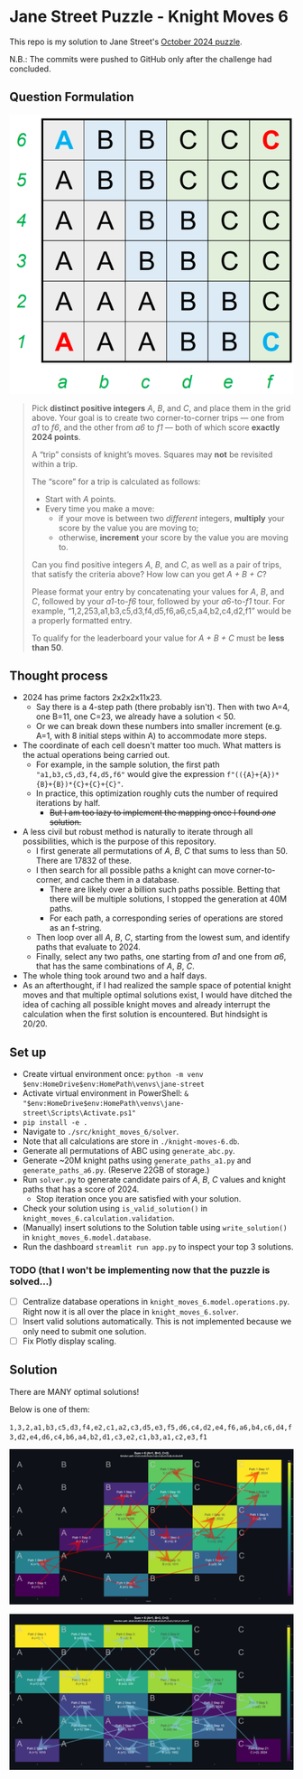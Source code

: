 # Jane Street Puzzle - Knight Moves 6

This repo is my solution to Jane Street's [October 2024 puzzle](https://www.janestreet.com/puzzles/archive/).

N.B.: The commits were pushed to GitHub only after the challenge had concluded.

## Question Formulation

![Puzzle grid](images/october-2024.png)

> Pick **distinct positive integers** _A_, _B_, and _C_, and place them in the grid above.
> Your goal is to create two corner-to-corner trips — one from _a1_ to _f6_, and the other from _a6_ to _f1_ — both of which score **exactly 2024 points**.
>
> A “trip” consists of knight’s moves.
> Squares may **not** be revisited within a trip.
>
> The “score” for a trip is calculated as follows:
>
> - Start with _A_ points.
> - Every time you make a move:
>   -  if your move is between two _different_ integers, **multiply** your score by the value you are moving to;
>   - otherwise, **increment** your score by the value you are moving to.
>
> Can you find positive integers _A_, _B_, and _C_, as well as a pair of trips, that satisfy the criteria above?
> How low can you get _A + B + C_?
>
> Please format your entry by concatenating your values for _A_, _B_, and _C_, followed by your _a1_-to-_f6_ tour, followed by your _a6_-to-_f1_ tour.
> For example, “1,2,253,a1,b3,c5,d3,f4,d5,f6,a6,c5,a4,b2,c4,d2,f1” would be a properly formatted entry.
>
> To qualify for the leaderboard your value for _A + B + C_ must be **less than 50**.

## Thought process

- 2024 has prime factors 2x2x2x11x23.
  - Say there is a 4-step path (there probably isn't).
    Then with two A=4, one B=11, one C=23, we already have a solution < 50.
  - Or we can break down these numbers into smaller increment (e.g. A=1, with 8 initial steps within A) to accommodate more steps.
- The coordinate of each cell doesn't matter too much.
  What matters is the actual operations being carried out.
  - For example, in the sample solution, the first path `"a1,b3,c5,d3,f4,d5,f6"` would give the expression `f"(({A}+{A})*{B}+{B})*{C}+{C}+{C}"`.
  - In practice, this optimization roughly cuts the number of required iterations by half.
    - <s>But I am too lazy to implement the mapping once I found _one_ solution.</s>
- A less civil but robust method is naturally to iterate through all possibilities, which is the purpose of this repository.
  - I first generate all permutations of _A_, _B_, _C_ that sums to less than 50.
  There are 17832 of these.
  - I then search for all possible paths a knight can move corner-to-corner, and cache them in a database.
    - There are likely over a billion such paths possible.
      Betting that there will be multiple solutions, I stopped the generation at 40M paths.
    - For each path, a corresponding series of operations are stored as an f-string.
  - Then loop over all _A_, _B_, _C_, starting from the lowest sum, and identify paths that evaluate to 2024.
  - Finally, select any two paths, one starting from _a1_ and one from _a6_, that has the same combinations of _A_, _B_, _C_.
- The whole thing took around two and a half days.
- As an afterthought, if I had realized the sample space of potential knight moves and that multiple optimal solutions exist, I would have ditched the idea of caching all possible knight moves and already interrupt the calculation when the first solution is encountered. But hindsight is 20/20.

## Set up

- Create virtual environment once: `python -m venv $env:HomeDrive$env:HomePath\venvs\jane-street`
- Activate virtual environment in PowerShell: `& "$env:HomeDrive$env:HomePath\venvs\jane-street\Scripts\Activate.ps1"`
- `pip install -e .`
- Navigate to `./src/knight_moves_6/solver`.
- Note that all calculations are store in `./knight-moves-6.db`.
- Generate all permutations of ABC using `generate_abc.py`.
- Generate ~20M knight paths using `generate_paths_a1.py` and `generate_paths_a6.py`. (Reserve 22GB of storage.)
- Run `solver.py` to generate candidate pairs of _A_, _B_, _C_ values and knight paths that has a score of 2024.
  - Stop iteration once you are satisfied with your solution.
- Check your solution using `is_valid_solution()` in `knight_moves_6.calculation.validation`.
- (Manually) insert solutions to the Solution table using `write_solution()` in `knight_moves_6.model.database`.
- Run the dashboard `streamlit run app.py` to inspect your top 3 solutions.

### TODO (that I won't be implementing now that the puzzle is solved...)

- [ ] Centralize database operations in `knight_moves_6.model.operations.py`. Right now it is all over the place in `knight_moves_6.solver`.
- [ ] Insert valid solutions automatically. This is not implemented because we only need to submit one solution.
- [ ] Fix Plotly display scaling.

## Solution

There are MANY optimal solutions!

Below is one of them:

`1,3,2,a1,b3,c5,d3,f4,e2,c1,a2,c3,d5,e3,f5,d6,c4,d2,e4,f6,a6,b4,c6,d4,f3,d2,e4,d6,c4,b6,a4,b2,d1,c3,e2,c1,b3,a1,c2,e3,f1`

![Solution path from a1 to f6](images/solution-path-a1-to-f6.png)

![Solution path from a6 to f1](images/solution-path-a6-to-f1.png)
